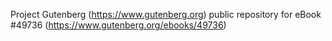 Project Gutenberg (https://www.gutenberg.org) public repository for eBook #49736 (https://www.gutenberg.org/ebooks/49736)
